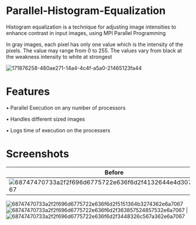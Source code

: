 # Parallel-Histogram-Equalization

Histogram equalization is a technique for adjusting image intensities to enhance contrast in input images, using MPI Parallel Programming

In gray images, each pixel has only one value which is the intensity of the pixels. The value may range from 0 to 255. The values vary from black at the weakness intensity to white at strongest

![171876258-480ae271-14a4-4c4f-a5a0-21465123fa44](https://github.com/omarkhaled646/Parallel-Histogram-Equalization/assets/63152184/570a71ca-eaf7-42e0-8510-11bce59e2a1c)

# Features
• Parallel Execution on any number of processors

• Handles different sized images

• Logs time of execution on the processers

# Screenshots

Before | After
------------ | -------------
![68747470733a2f2f696d6775722e636f6d2f4132644e4d30762e6a7067](https://github.com/omarkhaled646/Parallel-Histogram-Equalization/assets/63152184/85837880-bd88-4fb1-835e-55b97539cb45) | 
![68747470733a2f2f696d6775722e636f6d2f5151364b3274362e6a7067](https://github.com/omarkhaled646/Parallel-Histogram-Equalization/assets/63152184/16a32c7a-b0ce-49ab-844f-e57763ab25b4)
![68747470733a2f2f696d6775722e636f6d2f363857524857532e6a7067](https://github.com/omarkhaled646/Parallel-Histogram-Equalization/assets/63152184/80a53728-ad25-4f4c-8eb0-c16c15027305) 
|![68747470733a2f2f696d6775722e636f6d2f3448326c567a362e6a7067](https://github.com/omarkhaled646/Parallel-Histogram-Equalization/assets/63152184/4cef613d-ea29-4b5e-aa23-010770d11a34)



